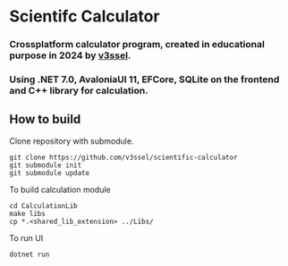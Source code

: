 # Scientifc Calculator

### Crossplatform calculator program, created in educational purpose in 2024 by [v3ssel](https://github.com/v3ssel).
### Using .NET 7.0, AvaloniaUI 11, EFCore, SQLite on the frontend and C++ library for calculation.

## How to build
Clone repository with submodule.
```
git clone https://github.com/v3ssel/scientific-calculator
git submodule init
git submodule update
```

To build calculation module
```
cd CalculationLib
make libs
cp *.<shared_lib_extension> ../Libs/
```

To run UI
```
dotnet run
```
